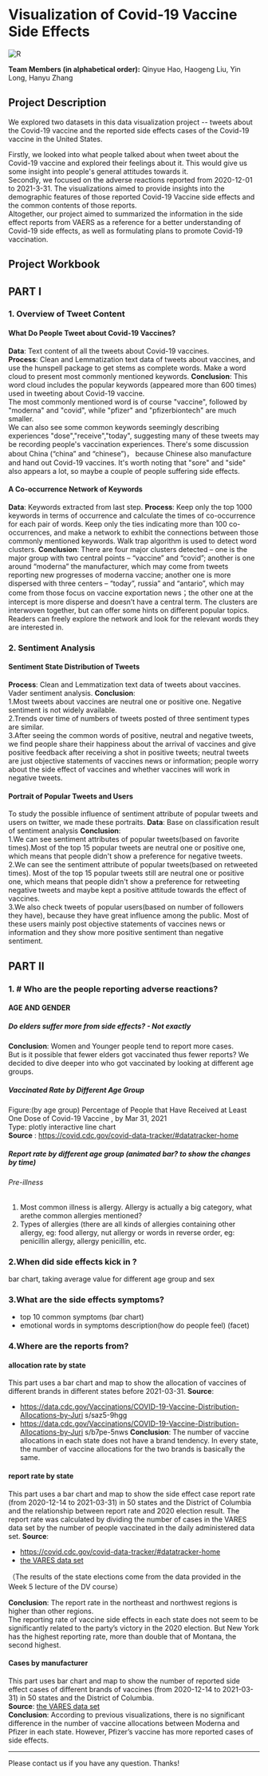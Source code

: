# Visualization of Covid-19 Vaccine Side Effects

![R](https://img.shields.io/badge/r-%23276DC3.svg?style=for-the-badge&logo=r&logoColor=white)


**Team Members (in alphabetical order):**
Qinyue Hao, Haogeng Liu, Yin Long, Hanyu Zhang


## Project Description
We explored two datasets in this data visualization project -- tweets about the Covid-19 vaccine and the reported side effects cases of the Covid-19 vaccine in the United States. 

Firstly, we looked into what people talked about when tweet about the Covid-19 vaccine and explored their feelings about it. This would give us some insight into people's general attitudes towards it.           
Secondly, we focused on the adverse reactions reported from 2020-12-01 to 2021-3-31. The visualizations aimed to provide insights into the demographic features of those reported Covid-19 Vaccine side effects and the common contents of those reports.          
Altogether, our project aimed to summarized the information in the side effect reports from VAERS as a reference for a better understanding of Covid-19 side effects, as well as formulating plans to promote Covid-19 vaccination.


## Project Workbook

## PART Ⅰ

### 1. Overview of Tweet Content

#### What Do People Tweet about Covid-19 Vaccines?
**Data**: Text content of all the tweets about Covid-19 vaccines.    
**Process**: Clean and Lemmatization text data of tweets about vaccines, and use the hunspell package to get stems as complete words. Make a word cloud to present most commonly mentioned keywords.
**Conclusion**: 
This word cloud includes the popular keywords (appeared more than 600 times) used in tweeting about Covid-19 vaccine.         
The most commonly mentioned word is of course "vaccine", followed by "moderna" and "covid", while "pfizer" and "pfizerbiontech" are much smaller.           
We can also see some common keywords seemingly describing experiences "dose","receive","today", suggesting many of these tweets may be recording people's vaccination experiences. There's some discussion about China (“china” and “chinese”)， because Chinese also manufacture and hand out Covid-19 vaccines. It's worth noting that "sore" and "side" also appears a lot, so maybe a couple of people suffering side effects.     

#### A Co-occurrence Network of Keywords
**Data**: Keywords extracted from last step.
**Process**: Keep only the top 1000 keywords in terms of occurrence and calculate the times of co-occurrence for each pair of words. Keep only the ties indicating more than 100 co-occurrences, and make a network to exhibit the connections between those commonly mentioned keywords. Walk trap algorithm is used to detect word clusters.
**Conclusion**: There are four major clusters detected – one is the major group with two central points – “vaccine” and “covid”; another is one around “moderna” the manufacturer, which may come from tweets reporting new progresses of moderna vaccine; another one is more dispersed with three centers – “today”, russia” and “antario”, which may come from those focus on vaccine exportation news；the other one at the intercept is more disperse and doesn’t have a central term. The clusters are interwoven together, but can offer some hints on different popular topics. Readers can freely explore the network and look for the relevant words they are interested in.


### 2. Sentiment Analysis
#### Sentiment State Distribution of Tweets
**Process**: Clean and Lemmatization text data of tweets about vaccines. Vader sentiment
analysis.
**Conclusion**:      
1.Most tweets about vaccines are neutral one or positive one. Negative sentiment is not widely available.           
2.Trends over time of numbers of tweets posted of three sentiment types are similar.            
3.After seeing the common words of positive, neutral and negative tweets, we find people share their happiness about the arrival of vaccines and give positive feedback after receiving a shot in positive tweets; neutral tweets are just objective statements of vaccines news or information; people worry about the side effect of vaccines and whether vaccines will work in negative tweets.    

#### Portrait of Popular Tweets and Users
To study the possible influence of sentiment attribute of popular tweets and users on twitter,
we made these portraits.
**Data**: Base on classification result of sentiment analysis
**Conclusion**:    
1.We can see sentiment attributes of popular tweets(based on favorite times).Most of the top 15 popular tweets are neutral one or positive one, which means that people didn't show a preference for negative tweets.           
2.We can see the sentiment attribute of popular tweets(based on retweeted times). Most of the top 15 popular tweets still are neutral one or positive one, which means that people didn't show a preference for retweeting negative tweets and maybe kept a positive attitude towards the effect of vaccines.      
3.We also check tweets of popular users(based on number of followers they have), because they have great influence among the public. Most of these users mainly post objective statements of vaccines news or information and they show more positive sentiment than negative sentiment.           


## PART Ⅱ
### 1. # Who are the people reporting adverse reactions?

#### AGE AND GENDER
##### Do elders suffer more from side effects? - Not exactly          
**Conclusion**: Women and Younger people tend to report more cases.                     
But is it possible that fewer elders got vaccinated thus fewer reports? We decided to dive deeper into who got vaccinated by looking at different age groups.    

##### Vaccinated Rate by Different Age Group                  
Figure:(by age group) Percentage of People that Have Received at Least One Dose of Covid-19 Vaccine , by Mar 31, 2021            
Type: plotly interactive line chart           
**Source** : https://covid.cdc.gov/covid-data-tracker/#datatracker-home         

##### Report rate by different age group (animated bar? to show the changes by time)
###### Pre-illness
1) Most common illness is allergy. Allergy is actually a big category, what arethe common allergies mentioned?    
2) Types of allergies (there are all kinds of allergies containing other allergy, eg: food allergy, nut allergy or words in reverse order, eg: penicillin allergy, allergy penicillin, etc.

### 2.When did side effects kick in ?
bar chart, taking average value for different age group and sex

### 3.What are the side effects symptoms?
- top 10 common symptoms (bar chart)
- emotional words in symptoms description(how do people feel) (facet)

### 4.Where are the reports from?

#### allocation rate by state
This part uses a bar chart and map to show the allocation of vaccines of different brands in different states before 2021-03-31.
**Source**: 
- https://data.cdc.gov/Vaccinations/COVID-19-Vaccine-Distribution-Allocations-by-Juri
s/saz5-9hgg
- https://data.cdc.gov/Vaccinations/COVID-19-Vaccine-Distribution-Allocations-by-Juri
s/b7pe-5nws
**Conclusion**:
The number of vaccine allocations in each state does not have a brand tendency. In every state, the number of vaccine allocations for the two brands is basically the same.

#### report rate by state
This part uses a bar chart and map to show the side effect case report rate (from 2020-12-14 to 2021-03-31) in 50 states and the District of Columbia and the relationship between report rate and 2020 election result. 
The report rate was calculated by dividing the number of cases in the VARES data set by the number of people vaccinated in the daily administered data set.
**Source**: 
- https://covid.cdc.gov/covid-data-tracker/#datatracker-home
- [the VARES data set](https://www.kaggle.com/ayushggarg/covid19-vaccine-adverse-reactions)

（The results of the state elections come from the data provided in the Week 5 lecture of the DV course）

**Conclusion**:
The report rate in the northeast and northwest regions is higher than other regions.       
The reporting rate of vaccine side effects in each state does not seem to be significantly related to the party’s victory in the 2020 election. But New York has the highest reporting rate, more than double that of Montana, the second highest.

#### Cases by manufacturer
This part uses bar chart and map to show the number of reported side effect cases of different brands of vaccines (from 2020-12-14 to 2021-03-31) in 50 states and the District of Columbia.          
**Source**: [the VARES data set](https://www.kaggle.com/ayushggarg/covid19-vaccine-adverse-reactions)         
**Conclusion**:
According to previous visualizations, there is no significant difference in the number of vaccine allocations between Moderna and Pfizer in each state. However, Pfizer’s vaccine has more reported cases of side effects. 

---
Please contact us if you have any question. Thanks! 
